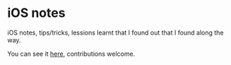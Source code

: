 # iOS notes

iOS notes, tips/tricks, lessions learnt that I found out that I found along the way. 

You can see it [here](https://github.com/vinhnx/iOS-issues/issues), contributions welcome.
